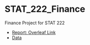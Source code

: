 # STAT_222_Finance
Finance Project for STAT 222

* [Report: Overleaf Link](https://www.overleaf.com/4596345shyhfb#/13869923/)
* [Data](https://drive.google.com/a/berkeley.edu/folderview?id=0B5JiutD3geSVRkI4czNETGRqUU0&usp=sharing)
